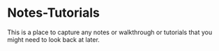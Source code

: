 # Notes-Tutorials

This is a place to capture any notes or walkthrough or tutorials that you might need to look back at later.

